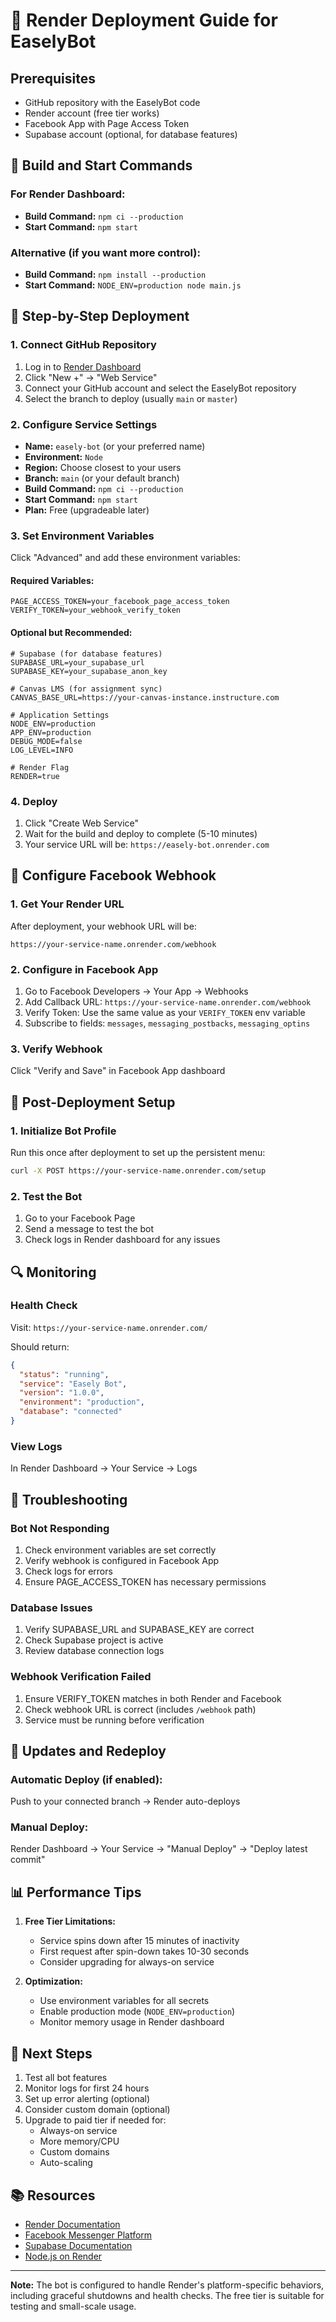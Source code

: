 # 🚀 Render Deployment Guide for EaselyBot

## Prerequisites
- GitHub repository with the EaselyBot code
- Render account (free tier works)
- Facebook App with Page Access Token
- Supabase account (optional, for database features)

## 🔧 Build and Start Commands

### For Render Dashboard:
- **Build Command:** `npm ci --production`
- **Start Command:** `npm start`

### Alternative (if you want more control):
- **Build Command:** `npm install --production`
- **Start Command:** `NODE_ENV=production node main.js`

## 📝 Step-by-Step Deployment

### 1. Connect GitHub Repository
1. Log in to [Render Dashboard](https://dashboard.render.com)
2. Click "New +" → "Web Service"
3. Connect your GitHub account and select the EaselyBot repository
4. Select the branch to deploy (usually `main` or `master`)

### 2. Configure Service Settings
- **Name:** `easely-bot` (or your preferred name)
- **Environment:** `Node`
- **Region:** Choose closest to your users
- **Branch:** `main` (or your default branch)
- **Build Command:** `npm ci --production`
- **Start Command:** `npm start`
- **Plan:** Free (upgradeable later)

### 3. Set Environment Variables
Click "Advanced" and add these environment variables:

#### Required Variables:
```
PAGE_ACCESS_TOKEN=your_facebook_page_access_token
VERIFY_TOKEN=your_webhook_verify_token
```

#### Optional but Recommended:
```
# Supabase (for database features)
SUPABASE_URL=your_supabase_url
SUPABASE_KEY=your_supabase_anon_key

# Canvas LMS (for assignment sync)
CANVAS_BASE_URL=https://your-canvas-instance.instructure.com

# Application Settings
NODE_ENV=production
APP_ENV=production
DEBUG_MODE=false
LOG_LEVEL=INFO

# Render Flag
RENDER=true
```

### 4. Deploy
1. Click "Create Web Service"
2. Wait for the build and deploy to complete (5-10 minutes)
3. Your service URL will be: `https://easely-bot.onrender.com`

## 🔗 Configure Facebook Webhook

### 1. Get Your Render URL
After deployment, your webhook URL will be:
```
https://your-service-name.onrender.com/webhook
```

### 2. Configure in Facebook App
1. Go to Facebook Developers → Your App → Webhooks
2. Add Callback URL: `https://your-service-name.onrender.com/webhook`
3. Verify Token: Use the same value as your `VERIFY_TOKEN` env variable
4. Subscribe to fields: `messages`, `messaging_postbacks`, `messaging_optins`

### 3. Verify Webhook
Click "Verify and Save" in Facebook App dashboard

## 🏃 Post-Deployment Setup

### 1. Initialize Bot Profile
Run this once after deployment to set up the persistent menu:
```bash
curl -X POST https://your-service-name.onrender.com/setup
```

### 2. Test the Bot
1. Go to your Facebook Page
2. Send a message to test the bot
3. Check logs in Render dashboard for any issues

## 🔍 Monitoring

### Health Check
Visit: `https://your-service-name.onrender.com/`

Should return:
```json
{
  "status": "running",
  "service": "Easely Bot",
  "version": "1.0.0",
  "environment": "production",
  "database": "connected"
}
```

### View Logs
In Render Dashboard → Your Service → Logs

## 🚨 Troubleshooting

### Bot Not Responding
1. Check environment variables are set correctly
2. Verify webhook is configured in Facebook App
3. Check logs for errors
4. Ensure PAGE_ACCESS_TOKEN has necessary permissions

### Database Issues
1. Verify SUPABASE_URL and SUPABASE_KEY are correct
2. Check Supabase project is active
3. Review database connection logs

### Webhook Verification Failed
1. Ensure VERIFY_TOKEN matches in both Render and Facebook
2. Check webhook URL is correct (includes `/webhook` path)
3. Service must be running before verification

## 🔄 Updates and Redeploy

### Automatic Deploy (if enabled):
Push to your connected branch → Render auto-deploys

### Manual Deploy:
Render Dashboard → Your Service → "Manual Deploy" → "Deploy latest commit"

## 📊 Performance Tips

1. **Free Tier Limitations:**
   - Service spins down after 15 minutes of inactivity
   - First request after spin-down takes 10-30 seconds
   - Consider upgrading for always-on service

2. **Optimization:**
   - Use environment variables for all secrets
   - Enable production mode (`NODE_ENV=production`)
   - Monitor memory usage in Render dashboard

## 🎯 Next Steps

1. Test all bot features
2. Monitor logs for first 24 hours
3. Set up error alerting (optional)
4. Consider custom domain (optional)
5. Upgrade to paid tier if needed for:
   - Always-on service
   - More memory/CPU
   - Custom domains
   - Auto-scaling

## 📚 Resources

- [Render Documentation](https://render.com/docs)
- [Facebook Messenger Platform](https://developers.facebook.com/docs/messenger-platform)
- [Supabase Documentation](https://supabase.com/docs)
- [Node.js on Render](https://render.com/docs/deploy-node-express-app)

---

**Note:** The bot is configured to handle Render's platform-specific behaviors, including graceful shutdowns and health checks. The free tier is suitable for testing and small-scale usage.
